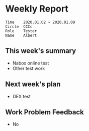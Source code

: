 # Weekly Report 
```
Time	2020.01.02 ~ 2020.01.09
Circle	CCCc
Role	Tester
Name	Albert
```
## This week's summary
- Nabox online test 
- Other test work



## Next week's plan

- DEX test




## Work Problem Feedback 
- No 

